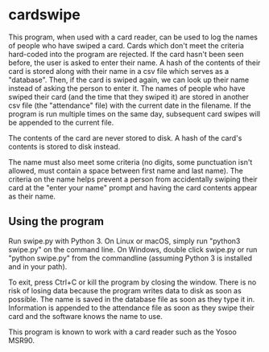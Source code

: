 # cardswipe

This program, when used with a card reader, can be used to log the names of people who have swiped a card. Cards which don't meet the criteria hard-coded into the program are rejected. If the card hasn't been seen before, the user is asked to enter their name. A hash of the contents of their card is stored along with their name in a csv file which serves as a "database". Then, if the card is swiped again, we can look up their name instead of asking the person to enter it. The names of people who have swiped their card (and the time that they swiped it) are stored in another csv file (the "attendance" file) with the current date in the filename. If the program is run multiple times on the same day, subsequent card swipes will be appended to the current file.

The contents of the card are never stored to disk. A hash of the card's contents is stored to disk instead.

The name must also meet some criteria (no digits, some punctuation isn't allowed, must contain a space between first name and last name). The criteria on the name helps prevent a person from accidentally swiping their card at the "enter your name" prompt and having the card contents appear as their name.

## Using the program
Run swipe.py with Python 3. On Linux or macOS, simply run "python3 swipe.py" on the command line. On Windows, double click swipe.py or run "python swipe.py" from the commandline (assuming Python 3 is installed and in your path).

To exit, press Ctrl+C or kill the program by closing the window. There is no risk of losing data because the program writes data to disk as soon as possible. The name is saved in the database file as soon as they type it in. Information is appended to the attendance file as soon as they swipe their card and the software knows the name to use.

This program is known to work with a card reader such as the Yosoo MSR90.
